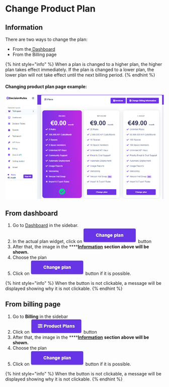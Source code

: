 # Change Product Plan

## Information

There are two ways to change the plan:

* From the[ Dashboard](../dashboard.md)
* From the Billing page

{% hint style="info" %}
When a plan is changed to a higher plan, the higher plan takes effect immediately. If the plan is changed to a lower plan, the lower plan will not take effect until the next billing period.
{% endhint %}

#### Changing product plan page example:

![](../.gitbook/assets/image%20%2869%29.png)

## From dashboard

1. Go to [Dashboard](../dashboard.md) in the sidebar.
2. In the actual plan widget, click on ![](../.gitbook/assets/screenshoteasy-9-%20%281%29.png) button
3. After that, the image in the ****[**Information**](change-product-plan.md#information) ****section above will be shown**.**
4. Choose the plan
5. Click on ![](../.gitbook/assets/screenshoteasy-9-%20%281%29.png) button if it is possible.  

{% hint style="info" %}
When the button is not clickable, a message will be displayed showing why it is not clickable.
{% endhint %}



## From billing page

1. Go to **Billing** in the sidebar
2. Click on ![](../.gitbook/assets/screenshoteasy-10-.png) button
3. After that, the image in the ****[**Information**](change-product-plan.md#information) ****section above will be shown**.**
4. Choose the plan
5. Click on ![](../.gitbook/assets/screenshoteasy-9-%20%281%29.png) button if it is possible.  

{% hint style="info" %}
When the button is not clickable, a message will be displayed showing why it is not clickable.
{% endhint %}

